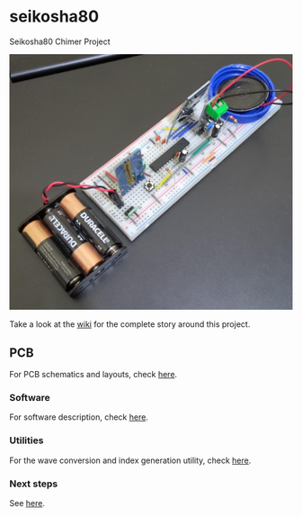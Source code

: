 # seikosha80
Seikosha80 Chimer Project

<img src="https://github.com/comododragon/seikosha80/blob/main/wiki/rev1.jpeg?raw=true" alt="drawing" width="600"/>

Take a look at the [wiki](https://github.com/comododragon/seikosha80/wiki/The-Seikosha80-Project) for the complete story around this project.

## PCB

For PCB schematics and layouts, check [here](#https://github.com/comododragon/seikosha80/wiki/The-Seikosha80-Project#schematics-and-layouts).

### Software

For software description, check [here](#https://github.com/comododragon/seikosha80/wiki/The-Seikosha80-Project#the-software).

### Utilities

For the wave conversion and index generation utility, check [here](#https://github.com/comododragon/seikosha80/wiki/The-Seikosha80-Project#chime-conversion-and-image-file).

### Next steps

See [here](#https://github.com/comododragon/seikosha80/wiki/The-Seikosha80-Project#next-steps).
